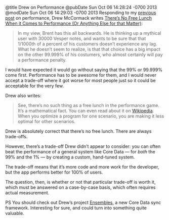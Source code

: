 @title Drew on Performance
@pubDate Sun Oct 06 14:28:24 -0700 2013
@modDate Sun Oct 06 14:29:03 -0700 2013
Responding to my <a href="/2013/10/05/why_care_about_30_000_notes_">previous post</a> on performance, Drew McCormack writes <a href="http://mentalfaculty.tumblr.com/post/63291176713/theres-no-free-lunch-when-it-comes-to-performance-or">There’s No Free Lunch When it Comes to Performance (Or Anything Else for that Matter)</a>:

>In my view, Brent has this all backwards. He is thinking up a mythical user with 30000 Vesper notes, and wants to be sure that that 1/1000th of a percent of his customers doesn’t experience any lag. What he doesn’t seem to realize, is that that choice has a big impact on the other 99.999% of his costumers, who almost certainly will pay a performance penalty.

I would have expected it would go without saying that the 99% or 99.999% come first. Performance has to be awesome for them, and I would never accept a trade-off where it got worse for most people just so it could be acceptable for the very few.

Drew also writes:

>See, there’s no such thing as a free lunch in the performance game. It’s a mathematical fact. You can even read about it on <a href="http://en.wikipedia.org/wiki/No_free_lunch_theorem">Wikipedia</a>. When you optimize a program for one scenario, you are making it less optimal for other scenarios.

Drew is absolutely correct that there’s no free lunch. There are always trade-offs.

However, there’s a trade-off Drew didn’t appear to consider: you can often beat the performance of a general system like Core Data — for <em>both</em> the 99% and the 1% — by creating a custom, hand-tuned system.

The trade-off means that it’s more code and more work for the developer, but the app performs better for 100% of users.

The question, then, is whether or not that particular trade-off is worth it, which must be answered on a case-by-case basis, which often requires actual measurement.

PS You should check out Drew’s project <a href="http://mentalfaculty.tumblr.com/post/62909673342/introducing-ensembles-core-data-sync-the-way-it-should">Ensembles</a>, a new Core Data sync framework. Interesting for sure, and could turn into something quite valuable.
